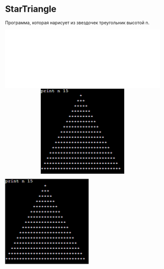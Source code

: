 # StarTriangle
Программа, которая нарисует из звездочек треугольник высотой n.
<p align="center">
     <img src="https://github.com/feuille01/StarTriangle/blob/main/download.gif" height="190"/>
    <img src="https://github.com/feuille01/StarTriangle/blob/main/2.png"     
</p>

![image](https://github.com/feuille01/StarTriangle/blob/main/2.png)
